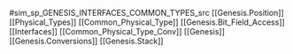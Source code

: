 #sim_sp_GENESIS_INTERFACES_COMMON_TYPES_src
[[Genesis.Position]]
[[Physical_Types]]
[[Common_Physical_Type]]
[[Genesis.Bit_Field_Access]]
[[Interfaces]]
[[Common_Physical_Type_Conv]]
[[Genesis]]
[[Genesis.Conversions]]
[[Genesis.Stack]]
